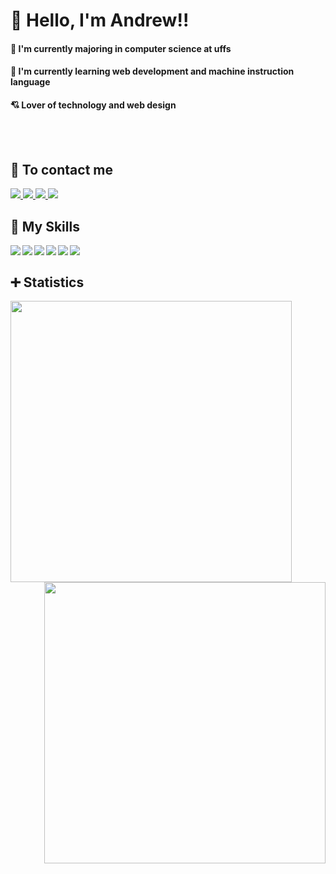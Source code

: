 <!-- <img src="https://raw.githubusercontent.com/MicaelliMedeiros/micaellimedeiros/master/image/computer-illustration.png" min-width="400px" max-width="400px" width="400px" align="right" alt="Computador iuriCode">
 -->



# 🙂 <strong>Hello, I'm Andrew!! </strong>


#### 🎒 I'm currently majoring in computer science at uffs
#### 🌱 I'm currently learning web development and machine instruction language
#### 💘 Lover of technology and web design
<br>
<br>


## 📩 To contact me

<a href="https://www.linkedin.com/in/andrewggabriel/" alt="linkedin" target="_blank">
<img src="https://img.shields.io/badge/LinkedIn-0077B5?style=for-the-badge&logo=linkedin&logoColor=white">
</a>
<a href="https://github.com/Andrewgaabriel" alt="github" target="_blank">
<img src="	https://img.shields.io/badge/GitHub-100000?style=for-the-badge&logo=github&logoColor=white">
</a>
<a href="https://www.instagram.com/andrewgaabriel/?hl=pt-br" alt="instagram" target="_blank">
<img src="https://img.shields.io/badge/Instagram-E4405F?style=for-the-badge&logo=instagram&logoColor=white">
</a>
<a href="mailto:andrew.gabrielgomes@gmail.com?subject=HiThere">
<img src="https://img.shields.io/badge/Gmail-D14836?style=for-the-badge&logo=gmail&logoColor=white">
</a>

<br>


## 🚀 My Skills

<img align="left" src="https://img.shields.io/badge/C-00599C?style=for-the-badge&logo=c&logoColor=white"/>
<img align="left" src="https://img.shields.io/badge/HTML5-E34F26?style=for-the-badge&logo=html5&logoColor=white"/>
<img align="left" src="https://img.shields.io/badge/CSS3-1572B6?style=for-the-badge&logo=css3&logoColor=white"/>
<img align="left" src="https://img.shields.io/badge/JavaScript-323330?style=for-the-badge&logo=javascript&logoColor=F7DF1E"/>
<img align="left" src="https://img.shields.io/badge/Java-ED8B00?style=for-the-badge&logo=java&logoColor=white"/>
<img align="left" src="https://img.shields.io/badge/Python-3776AB?style=for-the-badge&logo=python&logoColor=white"/>





<br>

## ➕ Statistics

<a href="https://github.com/Andrewgaabriel/github-readme-stats">
  <img align="left" width="450px" src="https://github-readme-stats.vercel.app/api?username=Andrewgaabriel&count_private=true&show_icons=true&hide_border=true&theme=synthwave&border_radius=25&include_all_commits=true&bg_color=30,460645,ff5450&text_color=ffffff" />
</a>
<a href="https://github.com/Andrewgaabriel/github-readme-stats">
  <img align="right" width="450px" src="https://github-readme-stats.vercel.app/api/top-langs/?username=Andrewgaabriel&layout=compact&theme=synthwave&hide_border=true&border_radius=25&bg_color=30,460645,ff5450&text_color=ffffff&card_width=400" />
</a>

<br>

